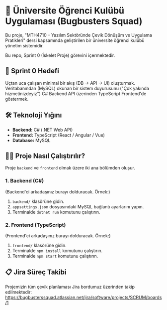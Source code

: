 # 🚀 Üniversite Öğrenci Kulübü Uygulaması (Bugbusters Squad)

Bu proje, "MTH4710 – Yazılım Sektöründe Çevik Dönüşüm ve Uygulama Pratikleri" dersi kapsamında geliştirilen bir üniversite öğrenci kulübü yönetim sistemidir.

Bu repo, Sprint 0 (İskelet Proje) görevini içermektedir.

## 🎯 Sprint 0 Hedefi

Uçtan uca çalışan minimal bir akış (DB → API → UI) oluşturmak. Veritabanından (MySQL) okunan bir sistem duyurusunu ("Çok yakında hizmetinizdeyiz") C# Backend API üzerinden TypeScript Frontend'de göstermek.

## 🛠️ Teknoloji Yığını

* **Backend:** C# (.NET Web API)
* **Frontend:** TypeScript (React / Angular / Vue)
* **Database:** MySQL

## 🏃‍♂️ Proje Nasıl Çalıştırılır?

Proje `backend` ve `frontend` olmak üzere iki ana bölümden oluşur.

### 1. Backend (C#)

(Backend'ci arkadaşınız burayı dolduracak. Örnek:)
1.  `backend/` klasörüne gidin.
2.  `appsettings.json` dosyasındaki MySQL bağlantı ayarlarını yapın.
3.  Terminalde `dotnet run` komutunu çalıştırın.

### 2. Frontend (TypeScript)

(Frontend'ci arkadaşınız burayı dolduracak. Örnek:)
1.  `frontend/` klasörüne gidin.
2.  Terminalde `npm install` komutunu çalıştırın.
3.  Terminalde `npm start` komutunu çalıştırın.

## 📋 Jira Süreç Takibi

Projemizin tüm çevik planlaması Jira bordumuz üzerinden takip edilmektedir:
https://bugbusterssquad.atlassian.net/jira/software/projects/SCRUM/boards/1
